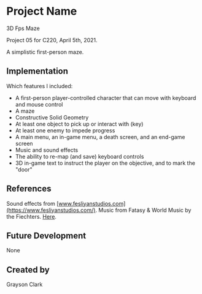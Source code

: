 # Project Name
3D Fps Maze

Project 05 for C220, April 5th, 2021.

A simplistic first-person maze.

## Implementation
Which features I included:

- A first-person player-controlled character that can move with keyboard and mouse control
- A maze 
- Constructive Solid Geometry
- At least one object to pick up or interact with (key)
- At least one enemy to impede progress
- A main menu, an in-game menu, a death screen, and an end-game screen
- Music and sound effects
- The ability to re-map (and save) keyboard controls
- 3D in-game text to instruct the player on the objective, and to mark the "door"

## References
Sound effects from [www.fesliyanstudios.com](https://www.fesliyanstudios.com/).
Music from Fatasy & World Music by the Fiechters. [Here](https://www.youtube.com/watch?v=U2e8bYOOegU&ab_channel=Fantasy%26WorldMusicbytheFiechters).

## Future Development
None

## Created by
Grayson Clark